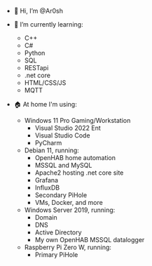 - 👋 Hi, I’m @Ar0sh
- 🌱 I’m currently learning:
   - C++
   - C#
   - Python
   - SQL
   - RESTapi
   - .net core
   - HTML/CSS/JS
   - MQTT

- 🏠 At home I'm using:
   - Windows 11 Pro Gaming/Workstation
      - Visual Studio 2022 Ent
      - Visual Studio Code
      - PyCharm
   - Debian 11, running:
      - OpenHAB home automation
      - MSSQL and MySQL
      - Apache2 hosting .net core site
      - Grafana
      - InfluxDB
      - Secondary PiHole
      - VMs, Docker, and more
   - Windows Server 2019, running:
      - Domain
      - DNS
      - Active Directory
      - My own OpenHAB MSSQL datalogger
   - Raspberry Pi Zero W, running:
      - Primary PiHole

   

<!---
Ar0sh/Ar0sh is a ✨ special ✨ repository because its `README.md` (this file) appears on your GitHub profile.
You can click the Preview link to take a look at your changes.
--->
